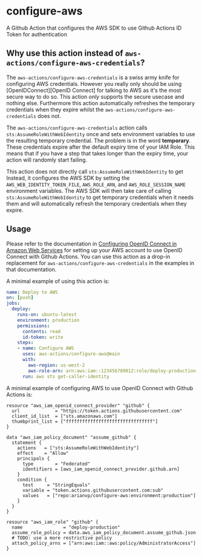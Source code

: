 # configure-aws
A Github Action that configures the AWS SDK to use Github Actions ID Token for authentication

## Why use this action instead of `aws-actions/configure-aws-credentials`?

The  `aws-actions/configure-aws-credentials` is a swiss army knife for
configuring AWS credentials. However you really only should be using [OpenIDConnect][OpenID Connect]
for talking to AWS as it's the most secure way to do so. This action _only_
supports the secure usecase and nothing else.  Furthermore this action
automatically refreshes the temporary credentials when they expire whilst the
`aws-actions/configure-aws-credentials` does not.

The `aws-actions/configure-aws-credentials` action calls `sts:AssumeRoleWithWebIdentity`
once and sets environment variables to use the resulting temporary credential.
The problem is in the word **temporary**.  These credentials expire after the default
expiry time of your IAM Role. This means that if you have a step that takes longer
than the expiry time, your action will randomly start failing.

This action does not directly call `sts:AssumeRoleWithWebIdentity` to get
Instead, it configures the AWS SDK by setting the `AWS_WEB_IDENTITY_TOKEN_FILE`,
`AWS_ROLE_ARN`, and `AWS_ROLE_SESSION_NAME` environment variables.  The AWS SDK
will then take care of calling `sts:AssumeRoleWithWebIdentity` to get temporary
credentials when it needs them and will automatically refresh the temporary
credentials when they expire.

## Usage

Please refer to the documentation in [Configuring OpenID Connect in Amazon Web Services](https://docs.github.com/en/actions/deployment/security-hardening-your-deployments/configuring-openid-connect-in-amazon-web-services)
for setting up your AWS account to use OpenID Connect with Github Actions. You can use this action
as a drop-in replacement for `aws-actions/configure-aws-credentials` in the examples in that documentation.

A minimal example of using this action is:
    
```yaml
name: Deploy to AWS
on: [push]
jobs:
  deploy:
    runs-on: ubuntu-latest
    environment: production
    permissions:
      contents: read
      id-token: write
    steps:
    - name: Configure AWS
      uses: aws-actions/configure-aws@main
      with:
        aws-region: us-west-2
        aws-role-arn: arn:aws:iam::123456789012:role/deploy-production
      run: aws sts get-caller-identity
```
A minimal example of configuring AWS to use OpenID Connect with Github Actions is:

```hcl
resource "aws_iam_openid_connect_provider" "github" {
  url             = "https://token.actions.githubusercontent.com"
  client_id_list  = ["sts.amazonaws.com"]
  thumbprint_list = ["ffffffffffffffffffffffffffffffff"]
}

data "aws_iam_policy_document" "assume_github" {
  statement {
    actions   = ["sts:AssumeRoleWithWebIdentity"]
    effect    = "Allow"
    principals {
      type        = "Federated"
      identifiers = [aws_iam_openid_connect_provider.github.arn]
    }
    condition {
      test     = "StringEquals"
      variable = "token.actions.githubusercontent.com:sub"
      values   = ["repo:arianvp/configure-aws:environment:production"]
    }
  }
}

resource "aws_iam_role" "github" {
  name               = "deploy-production"
  assume_role_policy = data.aws_iam_policy_document.assume_github.json
  # TODO: use a more restrictive policy
  attach_policy_arns = ["arn:aws:iam::aws:policy/AdministratorAccess"]
}


```

[OpenIDConnect]: https://docs.github.com/en/actions/deployment/security-hardening-your-deployments/configuring-openid-connect-in-cloud-providers